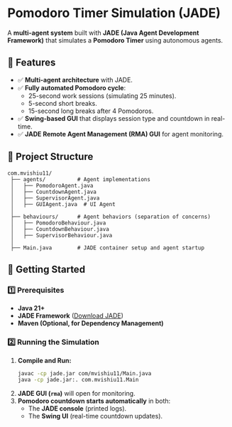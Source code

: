 # **Pomodoro Timer Simulation (JADE)**
A **multi-agent system** built with **JADE (Java Agent Development Framework)** that simulates a **Pomodoro Timer** using autonomous agents.

## **📌 Features**
- ✅ **Multi-agent architecture** with JADE.
- ✅ **Fully automated Pomodoro cycle**:
  - 25-second work sessions (simulating 25 minutes).
  - 5-second short breaks.
  - 15-second long breaks after 4 Pomodoros.
- ✅ **Swing-based GUI** that displays session type and countdown in real-time.
- ✅ **JADE Remote Agent Management (RMA) GUI** for agent monitoring.

## **📂 Project Structure**
```
com.mvishiu11/
 ├── agents/          # Agent implementations
 │   ├── PomodoroAgent.java
 │   ├── CountdownAgent.java
 │   ├── SupervisorAgent.java
 │   ├── GUIAgent.java  # UI Agent
 │
 ├── behaviours/      # Agent behaviors (separation of concerns)
 │   ├── PomodoroBehaviour.java
 │   ├── CountdownBehaviour.java
 │   ├── SupervisorBehaviour.java
 │
 ├── Main.java        # JADE container setup and agent startup
```

## **🚀 Getting Started**
### **1️⃣ Prerequisites**
- **Java 21+**
- **JADE Framework** ([Download JADE](http://jade.tilab.com/))
- **Maven (Optional, for Dependency Management)**

### **2️⃣ Running the Simulation**
1. **Compile and Run:**
   ```sh
   javac -cp jade.jar com/mvishiu11/Main.java
   java -cp jade.jar:. com.mvishiu11.Main
   ```
2. **JADE GUI (`rma`)** will open for monitoring.
3. **Pomodoro countdown starts automatically** in both:
   - The **JADE console** (printed logs).
   - The **Swing UI** (real-time countdown updates).